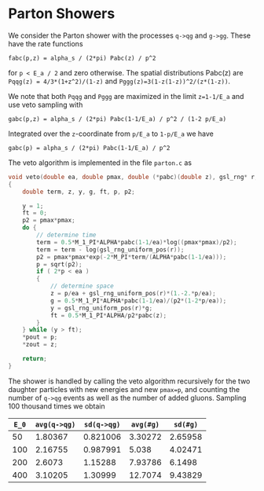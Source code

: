 # Parton Showers
We consider the Parton shower with the processes
`q->qg` and `g->gg`.
These have the rate functions
```
fabc(p,z) = alpha_s / (2*pi) Pabc(z) / p^2
```
for `p < E_a / 2` and zero otherwise.
The spatial distributions Pabc(z) are
`Pqqg(z) = 4/3*(1+z^2)/(1-z)` and `Pggg(z)=3(1-z(1-z))^2/(z*(1-z))`.

We note that both `Pqqg` and `Pggg` are maximized in the limit `z=1-1/E_a`
and use veto sampling with
```
gabc(p,z) = alpha_s / (2*pi) Pabc(1-1/E_a) / p^2 / (1-2 p/E_a)
```
Integrated over the `z`-coordinate from `p/E_a` to `1-p/E_a` we have
```
gabc(p) = alpha_s / (2*pi) Pabc(1-1/E_a) / p^2
```
The veto algorithm is implemented in the file `parton.c` as
```C
void veto(double ea, double pmax, double (*pabc)(double z), gsl_rng* r, double *pout, double *zout)
{
	double term, z, y, g, ft, p, p2;

	y = 1;
	ft = 0;
	p2 = pmax*pmax;
	do {
		// determine time
		term = 0.5*M_1_PI*ALPHA*pabc(1-1/ea)*log((pmax*pmax)/p2);
		term = term - log(gsl_rng_uniform_pos(r));
		p2 = pmax*pmax*exp(-2*M_PI*term/(ALPHA*pabc(1-1/ea)));
		p = sqrt(p2);
		if ( 2*p < ea )
		{
			// determine space
			z = p/ea + gsl_rng_uniform_pos(r)*(1.-2.*p/ea);
			g = 0.5*M_1_PI*ALPHA*pabc(1-1/ea)/(p2*(1-2*p/ea));
			y = gsl_rng_uniform_pos(r)*g;
			ft = 0.5*M_1_PI*ALPHA/p2*pabc(z);
		}
	} while (y > ft);
	*pout = p;
	*zout = z;

	return;
}
```
The shower is handled by calling the veto algorithm recursively for the
two daughter particles with new energies and new `pmax=p`,
and counting the number of `q->qg` events as well as the number of added gluons.
Sampling 100 thousand times we obtain

|`E_0`		| `avg(q->qg)`	| `sd(q->qg)`	| `avg(#g)`	| `sd(#g)`|
|-----------|---------------|---------------|-----------|---------|
|50|1.80367|0.821006|3.30272|2.65958|
|100|2.16755|0.987991|5.038|4.02471|
|200|2.6073|1.15288|7.93786|6.1498|
|400|3.10205|1.30999|12.7074|9.43829|

